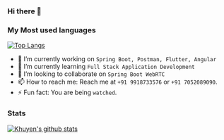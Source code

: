 ### Hi there 👋

### My Most used languages

[![Top Langs](https://github-readme-stats.vercel.app/api/top-langs/?username=roodymike)](https://github.com/anuraghazra/github-readme-stats)

- 🔭 I’m currently working on `Spring Boot, Postman, Flutter, Angular`
- 🌱 I’m currently learning `Full Stack Application Development`
- 👯 I’m looking to collaborate on `Spring Boot WebRTC`
- 📫 How to reach me: Reach me at `+91 9918733576` or `+91 7052089090`.
- ⚡ Fun fact: You are being `watched`.

### Stats

[![Khuyen's github stats](https://github-readme-stats.vercel.app/api?username=roodymike&count_private=true&show_icons=true&theme=radical&hide_rank=false)](https://github.com/anuraghazra/github-readme-stats)
